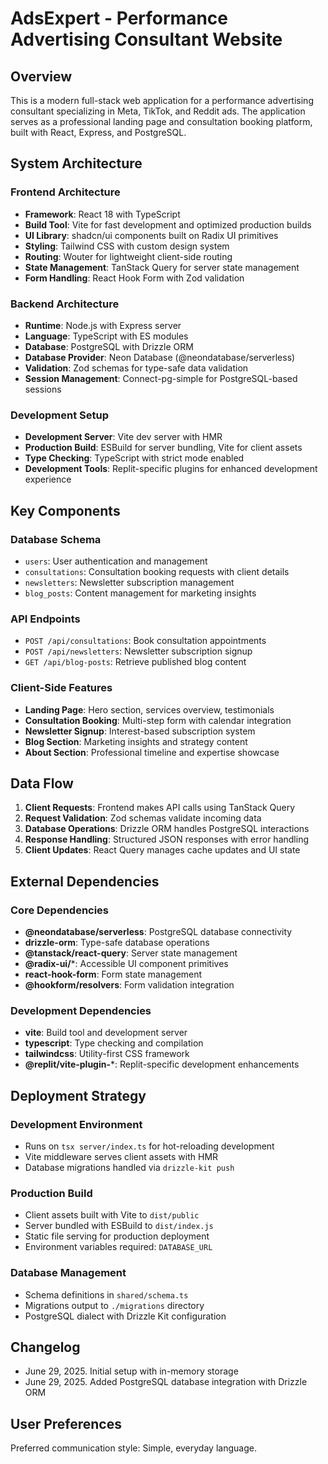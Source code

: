 # AdsExpert - Performance Advertising Consultant Website

## Overview

This is a modern full-stack web application for a performance advertising consultant specializing in Meta, TikTok, and Reddit ads. The application serves as a professional landing page and consultation booking platform, built with React, Express, and PostgreSQL.

## System Architecture

### Frontend Architecture
- **Framework**: React 18 with TypeScript
- **Build Tool**: Vite for fast development and optimized production builds
- **UI Library**: shadcn/ui components built on Radix UI primitives
- **Styling**: Tailwind CSS with custom design system
- **Routing**: Wouter for lightweight client-side routing
- **State Management**: TanStack Query for server state management
- **Form Handling**: React Hook Form with Zod validation

### Backend Architecture
- **Runtime**: Node.js with Express server
- **Language**: TypeScript with ES modules
- **Database**: PostgreSQL with Drizzle ORM
- **Database Provider**: Neon Database (@neondatabase/serverless)
- **Validation**: Zod schemas for type-safe data validation
- **Session Management**: Connect-pg-simple for PostgreSQL-based sessions

### Development Setup
- **Development Server**: Vite dev server with HMR
- **Production Build**: ESBuild for server bundling, Vite for client assets
- **Type Checking**: TypeScript with strict mode enabled
- **Development Tools**: Replit-specific plugins for enhanced development experience

## Key Components

### Database Schema
- `users`: User authentication and management
- `consultations`: Consultation booking requests with client details
- `newsletters`: Newsletter subscription management
- `blog_posts`: Content management for marketing insights

### API Endpoints
- `POST /api/consultations`: Book consultation appointments
- `POST /api/newsletters`: Newsletter subscription signup
- `GET /api/blog-posts`: Retrieve published blog content

### Client-Side Features
- **Landing Page**: Hero section, services overview, testimonials
- **Consultation Booking**: Multi-step form with calendar integration
- **Newsletter Signup**: Interest-based subscription system
- **Blog Section**: Marketing insights and strategy content
- **About Section**: Professional timeline and expertise showcase

## Data Flow

1. **Client Requests**: Frontend makes API calls using TanStack Query
2. **Request Validation**: Zod schemas validate incoming data
3. **Database Operations**: Drizzle ORM handles PostgreSQL interactions
4. **Response Handling**: Structured JSON responses with error handling
5. **Client Updates**: React Query manages cache updates and UI state

## External Dependencies

### Core Dependencies
- **@neondatabase/serverless**: PostgreSQL database connectivity
- **drizzle-orm**: Type-safe database operations
- **@tanstack/react-query**: Server state management
- **@radix-ui/***: Accessible UI component primitives
- **react-hook-form**: Form state management
- **@hookform/resolvers**: Form validation integration

### Development Dependencies
- **vite**: Build tool and development server
- **typescript**: Type checking and compilation
- **tailwindcss**: Utility-first CSS framework
- **@replit/vite-plugin-***: Replit-specific development enhancements

## Deployment Strategy

### Development Environment
- Runs on `tsx server/index.ts` for hot-reloading development
- Vite middleware serves client assets with HMR
- Database migrations handled via `drizzle-kit push`

### Production Build
- Client assets built with Vite to `dist/public`
- Server bundled with ESBuild to `dist/index.js`
- Static file serving for production deployment
- Environment variables required: `DATABASE_URL`

### Database Management
- Schema definitions in `shared/schema.ts`
- Migrations output to `./migrations` directory
- PostgreSQL dialect with Drizzle Kit configuration

## Changelog

- June 29, 2025. Initial setup with in-memory storage
- June 29, 2025. Added PostgreSQL database integration with Drizzle ORM

## User Preferences

Preferred communication style: Simple, everyday language.